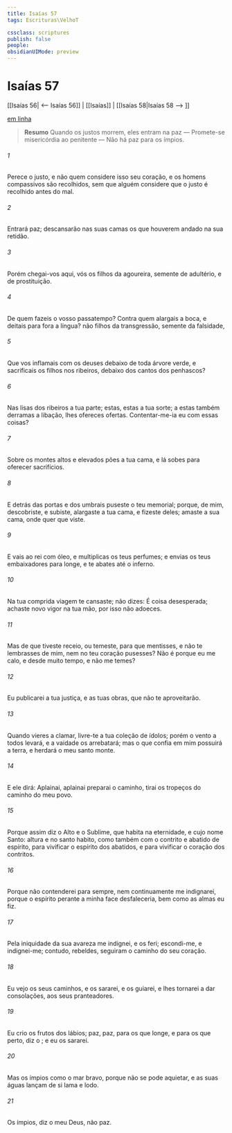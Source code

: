 ```yaml
---
title: Isaías 57
tags: Escrituras\VelhoT

cssclass: scriptures
publish: false
people:
obsidianUIMode: preview
---
```


# Isaías 57
[[Isaías 56| <-- Isaías 56]] | [[Isaías]] | [[Isaías 58|Isaías 58 --> ]]

[em linha](https://churchofjesuschrist.org/study/scriptures/ot/isa/57?lang=por)

> __Resumo__
Quando os justos morrem, eles entram na paz — Promete-se misericórdia ao penitente — Não há paz para os ímpios.

###### 1 
Perece o justo, e não  quem considere isso  seu coração, e os homens compassivos são recolhidos, sem que alguém considere que o justo é recolhido antes do mal.

###### 2 
Entrará  paz; descansarão nas suas camas os que houverem andado na sua retidão.

###### 3 
Porém chegai-vos aqui, vós os filhos da agoureira, semente de adultério, e de prostituição.

###### 4 
De quem fazeis o vosso passatempo? Contra quem alargais a boca, e deitais para fora a língua?  não  filhos da transgressão, semente da falsidade,

###### 5 
Que vos inflamais com os deuses debaixo de toda árvore verde, e sacrificais os filhos nos ribeiros, debaixo dos cantos dos penhascos?

###### 6 
Nas  lisas dos ribeiros  a tua parte; estas, estas  a tua sorte; a estas também derramas a  libação,  lhes ofereces ofertas. Contentar-me-ia eu com essas coisas?

###### 7 
Sobre os montes altos e elevados pões a tua cama, e lá sobes para oferecer sacrifícios.

###### 8 
E detrás das portas e dos umbrais puseste o teu memorial; porque,  de mim,  descobriste, e subiste, alargaste a tua cama, e fizeste  deles; amaste a sua cama, onde quer que  viste.

###### 9 
E vais ao rei com óleo, e multiplicas os teus perfumes; e envias os teus embaixadores para longe, e te abates até o inferno.

###### 10 
Na tua comprida viagem te cansaste;  não dizes: É coisa desesperada; achaste novo vigor na tua mão, por isso não adoeces.

###### 11 
Mas de que tiveste receio, ou  temeste, para que mentisses, e não te lembrasses de mim, nem no teu coração  pusesses? Não é  porque eu me calo, e  desde muito tempo, e não me temes?

###### 12 
Eu publicarei a tua justiça, e as tuas obras, que não te aproveitarão.

###### 13 
Quando vieres a clamar, livre-te a tua coleção de ídolos; porém o vento a todos levará, e a vaidade os arrebatará; mas o que confia em mim possuirá a terra, e herdará o meu santo monte.

###### 14 
E ele dirá: Aplainai, aplainai  preparai o caminho, tirai os tropeços do caminho do meu povo.

###### 15 
Porque assim diz o Alto e o Sublime, que habita na eternidade, e cujo nome  Santo:  altura e no  santo habito, como também com o contrito e abatido de espírito, para vivificar o espírito dos abatidos, e para vivificar o coração dos contritos.

###### 16 
Porque não contenderei para sempre, nem continuamente me indignarei, porque o espírito perante a minha face desfaleceria, bem como as almas  eu fiz.

###### 17 
Pela iniquidade da sua avareza me indignei, e os feri; escondi-me, e indignei-me; contudo, rebeldes, seguiram o caminho do seu coração.

###### 18 
Eu vejo os seus caminhos, e os sararei, e os guiarei, e lhes tornarei a dar consolações,  aos seus pranteadores.

###### 19 
Eu crio os frutos dos lábios; paz, paz, para os que  longe, e para os que  perto, diz o ; e eu os sararei.

###### 20 
Mas os ímpios  como o mar bravo, porque não se pode aquietar, e as suas águas lançam de si lama e lodo.

###### 21 
Os ímpios, diz o meu Deus, não  paz.

